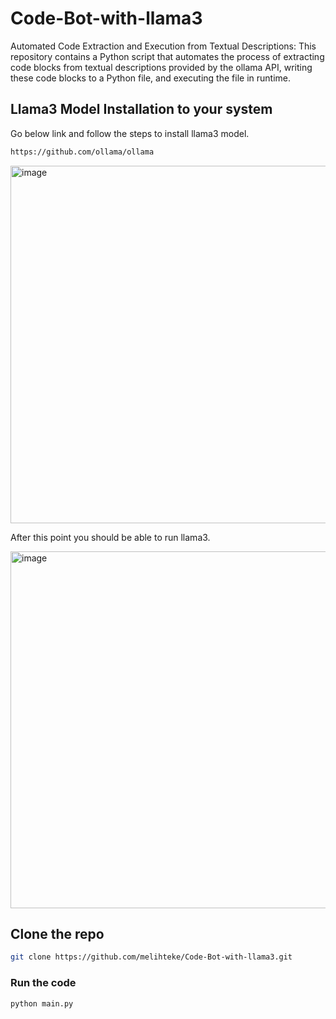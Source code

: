 # Code-Bot-with-llama3
Automated Code Extraction and Execution from Textual Descriptions: This repository contains a Python script that automates the process of extracting code blocks from textual descriptions provided by the ollama API, writing these code blocks to a Python file, and executing the file in runtime.

## Llama3 Model Installation to your system
Go below link and follow the steps to install llama3 model.
```sh
https://github.com/ollama/ollama
```

<img width="572" alt="image" src="https://github.com/melihteke/Code-Bot-with-llama3/assets/36086368/f6ce0490-bc7f-49c0-9d27-423499b33268">

After this point you should be able to run llama3.

<img width="571" alt="image" src="https://github.com/melihteke/Code-Bot-with-llama3/assets/36086368/c3f402b6-ac16-498c-8e2c-81ce2a6b0e50">


## Clone the repo
```sh
git clone https://github.com/melihteke/Code-Bot-with-llama3.git
```

### Run the code
```sh
python main.py
```


